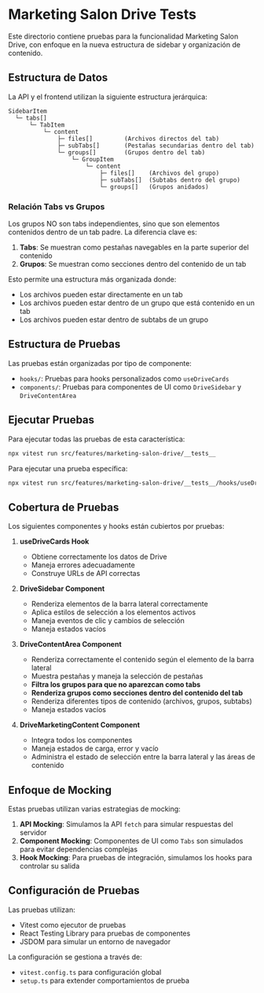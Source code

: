 # Marketing Salon Drive Tests

Este directorio contiene pruebas para la funcionalidad Marketing Salon Drive, con enfoque en la nueva estructura de sidebar y organización de contenido.

## Estructura de Datos

La API y el frontend utilizan la siguiente estructura jerárquica:

```
SidebarItem
  └─ tabs[]
      └─ TabItem
          └─ content
              ├─ files[]         (Archivos directos del tab)
              ├─ subTabs[]       (Pestañas secundarias dentro del tab)
              └─ groups[]        (Grupos dentro del tab)
                  └─ GroupItem
                      └─ content
                          ├─ files[]    (Archivos del grupo)
                          ├─ subTabs[]  (Subtabs dentro del grupo)
                          └─ groups[]   (Grupos anidados)
```

### Relación Tabs vs Grupos

Los grupos NO son tabs independientes, sino que son elementos contenidos dentro de un tab padre.
La diferencia clave es:

1. **Tabs**: Se muestran como pestañas navegables en la parte superior del contenido
2. **Grupos**: Se muestran como secciones dentro del contenido de un tab

Esto permite una estructura más organizada donde:

- Los archivos pueden estar directamente en un tab
- Los archivos pueden estar dentro de un grupo que está contenido en un tab
- Los archivos pueden estar dentro de subtabs de un grupo

## Estructura de Pruebas

Las pruebas están organizadas por tipo de componente:

- `hooks/`: Pruebas para hooks personalizados como `useDriveCards`
- `components/`: Pruebas para componentes de UI como `DriveSidebar` y `DriveContentArea`

## Ejecutar Pruebas

Para ejecutar todas las pruebas de esta característica:

```bash
npx vitest run src/features/marketing-salon-drive/__tests__
```

Para ejecutar una prueba específica:

```bash
npx vitest run src/features/marketing-salon-drive/__tests__/hooks/useDriveCards.test.tsx
```

## Cobertura de Pruebas

Los siguientes componentes y hooks están cubiertos por pruebas:

1. **useDriveCards Hook**

   - Obtiene correctamente los datos de Drive
   - Maneja errores adecuadamente
   - Construye URLs de API correctas

2. **DriveSidebar Component**

   - Renderiza elementos de la barra lateral correctamente
   - Aplica estilos de selección a los elementos activos
   - Maneja eventos de clic y cambios de selección
   - Maneja estados vacíos

3. **DriveContentArea Component**

   - Renderiza correctamente el contenido según el elemento de la barra lateral
   - Muestra pestañas y maneja la selección de pestañas
   - **Filtra los grupos para que no aparezcan como tabs**
   - **Renderiza grupos como secciones dentro del contenido del tab**
   - Renderiza diferentes tipos de contenido (archivos, grupos, subtabs)
   - Maneja estados vacíos

4. **DriveMarketingContent Component**
   - Integra todos los componentes
   - Maneja estados de carga, error y vacío
   - Administra el estado de selección entre la barra lateral y las áreas de contenido

## Enfoque de Mocking

Estas pruebas utilizan varias estrategias de mocking:

1. **API Mocking**: Simulamos la API `fetch` para simular respuestas del servidor
2. **Component Mocking**: Componentes de UI como `Tabs` son simulados para evitar dependencias complejas
3. **Hook Mocking**: Para pruebas de integración, simulamos los hooks para controlar su salida

## Configuración de Pruebas

Las pruebas utilizan:

- Vitest como ejecutor de pruebas
- React Testing Library para pruebas de componentes
- JSDOM para simular un entorno de navegador

La configuración se gestiona a través de:

- `vitest.config.ts` para configuración global
- `setup.ts` para extender comportamientos de prueba
